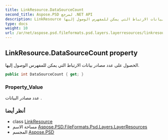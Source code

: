 ```yaml
---
title: LinkResource.DataSourceCount
second_title: Aspose.PSD لمرجع .NET API
description: LinkResource ملكية. الحصول على عدد مصادر بيانات الارتباط التي يمكن للمفهرس الوصول إليها.
type: docs
weight: 10
url: /ar/net/aspose.psd.fileformats.psd.layers.layerresources/linkresource/datasourcecount/
---
```

## LinkResource.DataSourceCount property

الحصول على عدد مصادر بيانات الارتباط التي يمكن للمفهرس الوصول إليها.

```csharp
public int DataSourceCount { get; }
```

### Property_Value

عدد مصادر البيانات .

### أنظر أيضا

* class [LinkResource](../)
* مساحة الاسم [Aspose.PSD.FileFormats.Psd.Layers.LayerResources](../../linkresource/)
* المجسم [Aspose.PSD](../../../)


